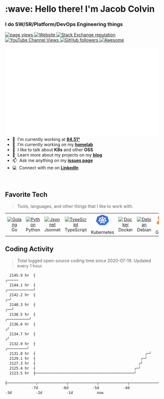 <h1 align="left" id="macropower-title">:wave: Hello there! I'm Jacob Colvin</h1>
<h3 align="left">I do SW/SR/Platform/DevOps Engineering things</h3>

<p align="left">
  <a href="https://github.com/MacroPower/MacroPower">
    <img src="https://komarev.com/ghpvc/?username=macropower" alt="page views" />
  </a>
  <a href="https://jacobcolvin.com">
    <img alt="Website" src="https://img.shields.io/website?url=https%3A%2F%2Fjacobcolvin.com">
  </a>
  <a href="https://stackoverflow.com/users/4868262">
    <img alt="Stack Exchange reputation" src="https://img.shields.io/stackexchange/stackoverflow/r/4868262?color=orange&label=reputation&logo=stackoverflow">
  </a>
  <a href="https://www.youtube.com/channel/UCZeubjnoztTC_RP_c4YOuYw">
    <img alt="YouTube Channel Views" src="https://img.shields.io/youtube/channel/views/UCZeubjnoztTC_RP_c4YOuYw?style=flat&logo=youtube">
  </a>
  <a href="https://github.com/MacroPower?tab=followers">
    <img alt="GitHub followers" src="https://img.shields.io/github/followers/MacroPower?style=flat&logo=github">
  </a>
  <a href="https://github.com/abhisheknaiidu/awesome-github-profile-readme">
    <img alt="Awesome" src="https://awesome.re/mentioned-badge.svg">
  </a>
</p>

<a href="#macropower-title">
  <img src="https://raw.githubusercontent.com/MacroPower/github-stats-transparent/output/generated/overview.svg" alt="macropower" align="right" />
</a>

- :office: &nbsp;I'm currently working at **[84.51°]**
- :seedling: &nbsp;I’m currently working on my **[homelab]**
- :speech_balloon: &nbsp;I like to talk about **K8s** and other **OSS**
- :book: &nbsp;Learn more about my projects on my **[blog]**
- :mailbox: &nbsp;Ask me anything on my **[issues page]**
- :computer: &nbsp;Connect with me on **[LinkedIn]**

<br>

<h2 align="left" id="macropower-tech">Favorite Tech</h2>

> Tools, languages, and other things that I like to work with.

<table>
  <tr>
    <td align="center" width="96">
      <a href="#macropower-tech">
        <img src="./img/go-flat.svg" width="48" height="48" alt="Golang" />
      </a>
      <br>Go
    </td>
    <td align="center" width="96">
      <a href="#macropower-tech">
        <img src="./img/python-original.svg" width="48" height="48" alt="Python" />
      </a>
      <br>Python
    </td>
    <td align="center" width="96">
      <a href="#macropower-tech">
        <img src="https://jsonnet.org/img/isologo.svg" width="48" height="48" alt="Jsonnet" />
      </a>
      <br>Jsonnet
    </td>
    <td align="center" width="96">
      <a href="#macropower-tech">
        <img src="./img/typescript-original.svg" width="48" height="48" alt="TypeScript" />
      </a>
      <br>TypeScript
    </td>
    <td align="center" width="96">
      <a href="#macropower-tech" >
        <img src="https://raw.githubusercontent.com/cncf/artwork/master/projects/kubernetes/icon/color/kubernetes-icon-color.svg" width="48" height="48" alt="Kubernetes" />
      </a>
      <br>Kubernetes
    </td>
    <td align="center" width="96"> 
      <a href="#macropower-tech" >
        <img src="./img/docker-original.svg" width="48" height="48" alt="Docker" />
      </a>
      <br>Docker
    </td>
    <td align="center"  width="96">
      <a href="#macropower-tech">
        <img src="./img/debian-original.svg" width="48" height="48" alt="Debian" />
      </a>
      <br>Debian
    </td>
    <td align="center" width="96">
      <a href="#macropower-tech" >
        <img src="https://raw.githubusercontent.com/grafana/grafana/master/public/img/grafana_icon.svg" width="48" height="48" alt="Grafana" />
      </a>
      <br>Grafana
    </td>
  </tr>
</table>

<h2 align="left">Coding Activity</h2>

> Total logged open-source coding time since 2020-07-19. Updated every 1 hour.

<!-- prettier-ignore-start -->
<!-- START_SECTION:ascii_graph -->

```
  2145.9 hr  ┤                                                                                             ╭───── 
  2144.1 hr  ┤                                                                                ╭────────────╯      
  2142.2 hr  ┤                                                                              ╭─╯                   
  2140.3 hr  ┤                                                                           ╭──╯                     
  2138.5 hr  ┤                                                                ╭──────────╯                        
  2136.6 hr  ┤                                                               ╭╯                                   
  2134.7 hr  ┤                                                              ╭╯                                    
  2132.9 hr  ┤                                                    ╭─────────╯                                     
  2131.0 hr  ┤                                                  ╭─╯                                               
  2129.1 hr  ┤                                                ╭─╯                                                 
  2127.3 hr  ┤                                               ╭╯                                                   
  2125.4 hr  ┤                                             ╭─╯                                                    
  2123.5 hr  ┼─────────────────────────────────────────────╯                                                      
             ┼─────────────┬─────────────┬─────────────┬─────────────┬─────────────┬─────────────┬─────────────┤ 
            -7d           -6d           -5d           -4d           -3d           -2d           -1d           now
```

<!-- END_SECTION:ascii_graph -->
<!-- prettier-ignore-end -->

<!-- links -->

[84.51°]: https://github.com/8451 "84.51° Github Home"
[issues page]: https://github.com/MacroPower/MacroPower/issues "MacroPower/issues"
[linkedin]: https://www.linkedin.com/in/colvinjm "Jacob Colvin LinkedIn"
[homelab]: https://github.com/MacroPower/homelab "MacroPower/homelab"
[blog]: https://jacobcolvin.com/posts/ "My Blog"
